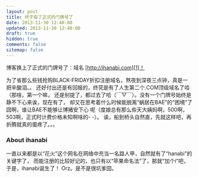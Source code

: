```yaml
---
layout: post
title: 终于有了正式的门牌号了
date: 2013-11-30 12:40:00
updated: 2013-11-30 12:40:00
draft: true
hidden: true
comments: false
sitemap: false
---
```


博客换上了正式的门牌号了：域名 [http://ihanabi.com][1]！

<!--more-->

为了省那么些钱抢购BLACK-FRIDAY折扣注册域名，熬夜到深夜三点钟，真是一把辛酸泪。。
还好付出还是有回报的，终究是有了人生第二个.COM顶级域名了哈（那啥，第一个嘛，
还是别提了，都过去了哈（￣▽￣）。没有一个门牌号始终是静不下心来诶，现在有了，
却又在思考着什么时候能脱离“蜗居在BAE”的“困境”了囧啊，谁让BAE不能够让博猪安下心
呢（度娘总有那么些天大姨妈啊，500啊，503啊，正式时计费价格未知啊啥的- -）。
诶，船到桥头自然直，先就这样吧，再折腾就真的蛋疼了。。。

### About ihanabi

一直以来都是以“花火”这个网名在网络中充当一名路人甲，自然就有了“hanabi”的关键字了，
而能注册的比较好记的，也只有以“苹果命名法”了，那就“加个i”吧，于是，ihanabi诞生了！
Orz。是不是很坑爹囧。

[1]: https://web.archive.org/web/20140109122725/http://ihanabi.com/
